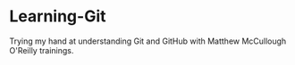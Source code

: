 Learning-Git
============

Trying my hand at understanding Git and GitHub with Matthew McCullough O'Reilly trainings. 
